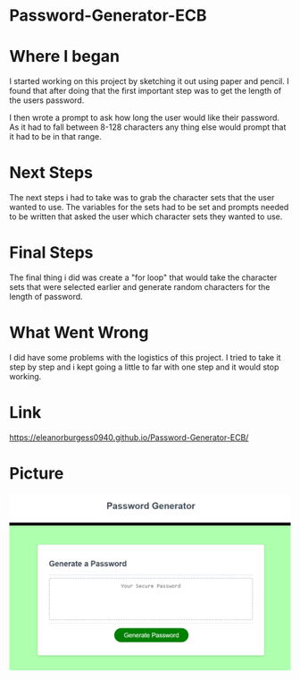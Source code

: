 # Password-Generator-ECB

# Where I began

I started working on this project by sketching it out using paper and pencil. I found that after doing that the first important step was to get the length of the users password. 

I then wrote a prompt to ask how long the user would like their password. As it had to fall between 8-128 characters any thing else would prompt that it had to be in that range.

# Next Steps

The next steps i had to take was to grab the character sets that the user wanted to use. The variables for the sets had to be set and prompts needed to be written that asked the user which character sets they wanted to use. 

# Final Steps

The final thing i did was create a "for loop" that would take the character sets that were selected earlier and generate random characters for the length of password. 

# What Went Wrong

I did have some problems with the logistics of this project. I tried to take it step by step and i kept going a little to far with one step and it would stop working. 

# Link
https://eleanorburgess0940.github.io/Password-Generator-ECB/

# Picture

![screenshot](screenshot.PNG)
